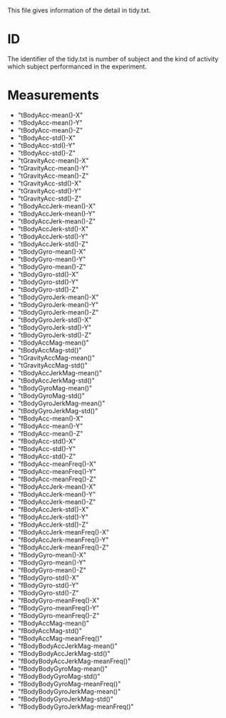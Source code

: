 This file gives information of the detail in tidy.txt.

# ID
The identifier of the tidy.txt is number of subject and the kind of activity which subject performanced in the experiment.
# Measurements
* "tBodyAcc-mean()-X"               
* "tBodyAcc-mean()-Y"              
* "tBodyAcc-mean()-Z"               
* "tBodyAcc-std()-X"               
* "tBodyAcc-std()-Y"                
* "tBodyAcc-std()-Z"               
* "tGravityAcc-mean()-X"            
* "tGravityAcc-mean()-Y"           
* "tGravityAcc-mean()-Z"            
* "tGravityAcc-std()-X"            
* "tGravityAcc-std()-Y"             
* "tGravityAcc-std()-Z"            
* "tBodyAccJerk-mean()-X"           
* "tBodyAccJerk-mean()-Y"          
* "tBodyAccJerk-mean()-Z"           
* "tBodyAccJerk-std()-X"           
* "tBodyAccJerk-std()-Y"            
* "tBodyAccJerk-std()-Z"           
* "tBodyGyro-mean()-X"              
* "tBodyGyro-mean()-Y"             
* "tBodyGyro-mean()-Z"              
* "tBodyGyro-std()-X"              
* "tBodyGyro-std()-Y"               
* "tBodyGyro-std()-Z"              
* "tBodyGyroJerk-mean()-X"          
* "tBodyGyroJerk-mean()-Y"         
* "tBodyGyroJerk-mean()-Z"          
* "tBodyGyroJerk-std()-X"          
* "tBodyGyroJerk-std()-Y"           
* "tBodyGyroJerk-std()-Z"          
* "tBodyAccMag-mean()"              
* "tBodyAccMag-std()"              
* "tGravityAccMag-mean()"           
* "tGravityAccMag-std()"           
* "tBodyAccJerkMag-mean()"          
* "tBodyAccJerkMag-std()"          
* "tBodyGyroMag-mean()"             
* "tBodyGyroMag-std()"             
* "tBodyGyroJerkMag-mean()"         
* "tBodyGyroJerkMag-std()"         
* "fBodyAcc-mean()-X"               
* "fBodyAcc-mean()-Y"              
* "fBodyAcc-mean()-Z"               
* "fBodyAcc-std()-X"               
* "fBodyAcc-std()-Y"                
* "fBodyAcc-std()-Z"               
* "fBodyAcc-meanFreq()-X"           
* "fBodyAcc-meanFreq()-Y"          
* "fBodyAcc-meanFreq()-Z"           
* "fBodyAccJerk-mean()-X"          
* "fBodyAccJerk-mean()-Y"           
* "fBodyAccJerk-mean()-Z"          
* "fBodyAccJerk-std()-X"            
* "fBodyAccJerk-std()-Y"           
* "fBodyAccJerk-std()-Z"            
* "fBodyAccJerk-meanFreq()-X"      
* "fBodyAccJerk-meanFreq()-Y"       
* "fBodyAccJerk-meanFreq()-Z"      
* "fBodyGyro-mean()-X"              
* "fBodyGyro-mean()-Y"             
* "fBodyGyro-mean()-Z"              
* "fBodyGyro-std()-X"              
* "fBodyGyro-std()-Y"               
* "fBodyGyro-std()-Z"              
* "fBodyGyro-meanFreq()-X"          
* "fBodyGyro-meanFreq()-Y"         
* "fBodyGyro-meanFreq()-Z"          
* "fBodyAccMag-mean()"             
* "fBodyAccMag-std()"               
* "fBodyAccMag-meanFreq()"         
* "fBodyBodyAccJerkMag-mean()"      
* "fBodyBodyAccJerkMag-std()"      
* "fBodyBodyAccJerkMag-meanFreq()"  
* "fBodyBodyGyroMag-mean()"        
* "fBodyBodyGyroMag-std()"          
* "fBodyBodyGyroMag-meanFreq()"    
* "fBodyBodyGyroJerkMag-mean()"     
* "fBodyBodyGyroJerkMag-std()"     
* "fBodyBodyGyroJerkMag-meanFreq()"
